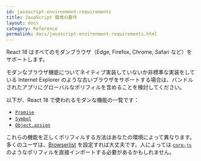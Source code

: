 ```yaml
---
id: javascript-environment-requirements
title: JavaScript 環境の要件
layout: docs
category: Reference
permalink: docs/javascript-environment-requirements.html
---
```


React 18 はすべてのモダンブラウザ（Edge, Firefox, Chrome, Safari など）をサポートします。

モダンなブラウザ機能についてネイティブ実装していないか非標準な実装をしている Internet Explorer のような古いブラウザをサポートする場合は、バンドルされたアプリにグローバルなポリフィルを含めることを検討してください。

以下が、React 18 で使われるモダンな機能の一覧です：
- [`Promise`](https://developer.mozilla.org/en-US/docs/Web/JavaScript/Reference/Global_Objects/Promise)
- [`Symbol`](https://developer.mozilla.org/en-US/docs/Web/JavaScript/Reference/Global_Objects/Symbol)
- [`Object.assign`](https://developer.mozilla.org/en-US/docs/Web/JavaScript/Reference/Global_Objects/Object/assign)

これらの機能を正しくポリフィルする方法はあなたの環境によって異なります。多くのユーザは、[Browserlist](https://github.com/browserslist/browserslist) を設定すれば大丈夫です。人によっては [`core-js`](https://github.com/zloirock/core-js) のようなポリフィルを直接インポートする必要があるかもしれません。